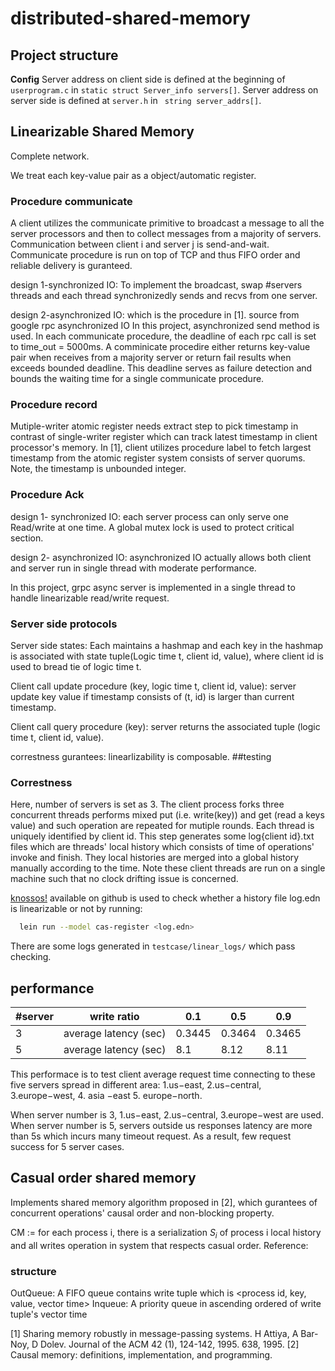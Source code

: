 # distributed-shared-memory

## Project structure
**Config**
Server address on client side is defined at the beginning of `userprogram.c` in `static struct Server_info servers[]`.
Server address on server side is defined at `server.h` in ` string server_addrs[]`.

## Linearizable Shared Memory
Complete network.

We treat each key-value pair as a object/automatic register. 

### Procedure communicate

A client utilizes the communicate primitive to broadcast a message <M> to all the server processors  and then to collect <ACK> messages from a majority of servers. Communication between client i and server j is send-and-wait. Communicate procedure is run on top of TCP and thus FIFO order and reliable delivery is guranteed. 

design 1-synchronized IO:
To implement the broadcast<M>, swap #servers threads and each thread synchronizedly sends <M> and recvs <ACK> from one server.
  
design 2-asynchronized IO: which is the procedure in [1]. source from google rpc asynchronized IO
In this project, asynchronized send method is used. In each communicate procedure, the deadline of each rpc call is set to time_out = 5000ms. A comminicate procedire either returns key-value pair when receives from a majority server or return fail results when exceeds bounded deadline. This deadline serves as failure detection and bounds the waiting time for a single communicate procedure.

### Procedure record
Mutiple-writer atomic register needs extract step to pick timestamp in contrast of single-writer register which can track latest timestamp in client processor's memory. In [1], client utilizes procedure label to fetch largest timestamp from the atomic register system consists of server quorums. Note, the timestamp is unbounded integer. 

### Procedure Ack

design 1- synchronized IO: each server process can only serve one Read/write at one time.
A global mutex lock is used to protect critical section. 

design 2- asynchronized IO:
asynchronized IO actually allows both client and server run in single thread with moderate performance. 

In this project, grpc async server is implemented in a single thread to handle linearizable read/write request.

### Server side protocols
Server side states: Each maintains a hashmap and each key in the hashmap is associated with state tuple(Logic time t, client id, value), where client id is used to bread tie of logic time t. 

Client call update procedure (key, logic time t, client id, value):
server update key value if timestamp consists of (t, id) is larger than current timestamp.


Client call query procedure (key):
server returns the associated tuple (logic time t, client id, value).

correstness gurantees: linearlizability is composable. 
##testing 
### Correstness
Here, number of servers is set as 3. The client process forks three concurrent threads performs mixed put (i.e. write(key)) and get (read a keys value) and such operation are repeated for mutiple rounds. Each thread is uniquely identified by client id. This step generates some log{client id}.txt files which are threads' local history which consists of time of operations' invoke and finish. They local histories are merged into a global history manually according to the time. Note these client threads are run on a single machine such that no clock drifting issue is concerned. 


[knossos!](https://github.com/jepsen-io/knossos) available on github is used to check whether a history file log.edn is linearizable or not by running:

```bash
  lein run --model cas-register <log.edn>
```
There are some logs generated in `testcase/linear_logs/` which pass checking. 

## performance
| #server | write ratio           | 0.1    | 0.5    | 0.9    |
|---------|-----------------------|--------|--------|--------|
| 3       | average latency (sec) | 0.3445 | 0.3464 | 0.3465 |
| 5       | average latency (sec) | 8.1   | 8.12  | 8.11  |

This performace is to test client average request time connecting to these five servers spread in different area: 1.us−east, 2.us−central, 3.europe−west, 4. asia −east 5. europe−north. 

When server number is 3, 1.us−east, 2.us−central, 3.europe−west are used. 
When server number is 5, servers outside us responses latency are more than 5s which incurs many timeout request. As a result, few request success for 5 server cases. 
  


## Casual order shared memory
Implements shared memory algorithm proposed in [2], which gurantees of concurrent operations' causal order and non-blocking property.

CM := for each process i, there is a serialization $S_{i}$ of process i local history and all writes operation in system that respects casual order. 
Reference:

### structure
OutQueue: A FIFO queue contains write tuple which is <process id, key, value, vector time>
Inqueue: A priority queue in ascending ordered  of write tuple's vector time 

[1] Sharing memory robustly in message-passing systems. H Attiya, A Bar-Noy, D Dolev. Journal of the ACM 42 (1), 124-142, 1995. 638, 1995.
[2] Causal memory: definitions, implementation, and programming. 
